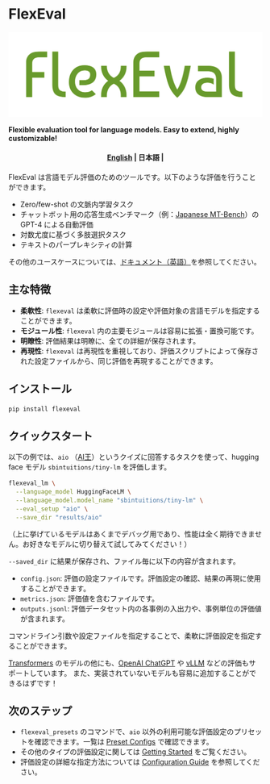 # FlexEval

![logo](docs/assets/logo.png)

**Flexible evaluation tool for language models. Easy to extend, highly customizable!**

<h4 align="center">
    <p>
        <a href="https://github.com/sbintuitions/flexeval/">English</a> |
        <b>日本語</b> |
    </p>
</h4>

FlexEval は言語モデル評価のためのツールです。以下のような評価を行うことができます。

* Zero/few-shot の文脈内学習タスク
* チャットボット用の応答生成ベンチマーク（例：[Japanese MT-Bench](https://github.com/Stability-AI/FastChat/tree/jp-stable/fastchat/llm_judge)）の GPT-4 による自動評価
* 対数尤度に基づく多肢選択タスク
* テキストのパープレキシティの計算

その他のユースケースについては、[ドキュメント（英語）](https://sbintuitions.github.io/flexeval/)を参照してください。

## 主な特徴

* **柔軟性**: `flexeval` は柔軟に評価時の設定や評価対象の言語モデルを指定することができます。
* **モジュール性**: `flexeval` 内の主要モジュールは容易に拡張・置換可能です。
* **明瞭性**: 評価結果は明瞭に、全ての詳細が保存されます。
* **再現性**: `flexeval` は再現性を重視しており、評価スクリプトによって保存された設定ファイルから、同じ評価を再現することができます。

## インストール

```bash
pip install flexeval
```

## クイックスタート

以下の例では、`aio` （[AI王](https://sites.google.com/view/project-aio/home)）というクイズに回答するタスクを使って、hugging face モデル `sbintuitions/tiny-lm` を評価します。

```bash
flexeval_lm \
  --language_model HuggingFaceLM \
  --language_model.model_name "sbintuitions/tiny-lm" \
  --eval_setup "aio" \
  --save_dir "results/aio"
```
（上に挙げているモデルはあくまでデバッグ用であり、性能は全く期待できません。お好きなモデルに切り替えて試してみてください！）

`--saved_dir` に結果が保存され、ファイル毎に以下の内容が含まれます。

* `config.json`: 評価の設定ファイルです。評価設定の確認、結果の再現に使用することができます。
* `metrics.json`: 評価値を含むファイルです。
* `outputs.jsonl`: 評価データセット内の各事例の入出力や、事例単位の評価値が含まれます。

コマンドライン引数や設定ファイルを指定することで、柔軟に評価設定を指定することができます。

[Transformers](https://github.com/huggingface/transformers) のモデルの他にも、[OpenAI ChatGPT](https://openai.com/index/openai-api/) や [vLLM](https://github.com/vllm-project/vllm) などの評価もサポートしています。
また、実装されていないモデルも容易に追加することができるはずです！

## 次のステップ
* `flexeval_presets` のコマンドで、`aio` 以外の利用可能な評価設定のプリセットを確認できます。一覧は [Preset Configs](https://sbintuitions.github.io/flexeval/preset_configs/) で確認できます。
* その他のタイプの評価設定に関しては [Getting Started](https://sbintuitions.github.io/flexeval/getting_started/) をご覧ください。
* 評価設定の詳細な指定方法については [Configuration Guide](https://sbintuitions.github.io/flexeval/configuration_guide/) を参照してください。
